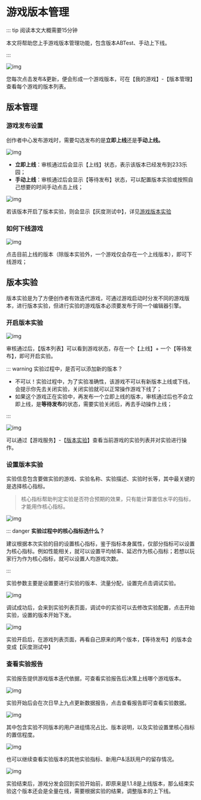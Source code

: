 # 游戏版本管理

::: tip 阅读本文大概需要15分钟

本文将帮助您上手游戏版本管理功能，包含版本ABTest、手动上下线。

::: 

![img](https://arkimg.ark.online/1684028257005-124.webp)

您每次点击发布&更新，便会形成一个游戏版本，可在【我的游戏】-【版本管理】查看每个游戏的版本列表。

## 版本管理

### 游戏发布设置

创作者中心发布游戏时，需要勾选发布的是**立即上线**还是**手动上线。**

![img](https://arkimg.ark.online/1684028257005-125.webp)

- **立即上线**：审核通过后会显示【上线】状态，表示该版本已经发布到233乐园；
- **手动上线**：审核通过后会显示【等待发布】状态，可以配置版本实验或按照自己想要的时间手动点击上线；

![img](https://arkimg.ark.online/1684028257005-126.webp)

若该版本开启了版本实验，则会显示【灰度测试中】，详见[游戏版本实验](https://docs.ark.online/CreatorPortal/VersionManagement.html#版本实验)

### 如何下线游戏

![img](https://arkimg.ark.online/1684028257005-127.webp)

点击目前上线的版本（除版本实验外，一个游戏仅会存在一个上线版本），即可下线游戏；

## 版本实验

版本实验是为了方便创作者有效迭代游戏，可通过游戏启动时分发不同的游戏版本，进行版本实验，但进行实验的游戏版本必须要发布于同一个编辑器引擎。

### 开启版本实验

![img](https://arkimg.ark.online/1684028257005-128.webp)

审核通过后，【版本列表】可以看到游戏状态，存在一个【上线】+ 一个【等待发布】，即可开启实验。

::: warning 实验过程中，是否可以添加新的版本？

- 不可以！实验过程中，为了实验准确性，该游戏不可以有新版本上线或下线，会提示你先去关闭实验，关闭实验就可以正常操作游戏下线了；
- 如果这个游戏正在实验中，再发布一个立即上线的版本，审核通过后也不会立即上线，是**等待发布**的状态，需要实验关闭后，再去手动操作上线；

::: 

![img](https://arkimg.ark.online/1684028257005-129.webp)

可以通过【游戏服务】-【[版本实验](https://portal.ark.online/#/admin/ab-test-list)】查看当前游戏的实验列表并对实验进行操作。

### 设置版本实验

实验信息包含要做实验的游戏、实验名称、实验描述、实验时长等，其中最关键的是选择核心指标。

> 核心指标帮助判定实验是否符合预期的效果，只有能计算置信水平的指标，才能用作核心指标。

![img](https://arkimg.ark.online/1684028257005-130.webp)

::: danger **实验过程中的核心指标选什么？**

建议根据本次实验的目的设置核心指标，鉴于指标本身属性，仅部分指标可以设置为核心指标。例如性能相关，就可以设置平均帧率、延迟作为核心指标；若想以玩家行为作为核心指标，就可以设置人均游戏次数。

::: 

实验参数主要是设置要进行实验的版本、流量分配，设置完点击调试实验。

![img](https://arkimg.ark.online/1684028257005-131.webp)

调试成功后，会来到实验列表页面，调试中的实验可以去修改实验配置，点击开始实验，设置的版本开始下发。

![img](https://arkimg.ark.online/1684028257005-132.webp)

实验开启后，在游戏列表页面，再看自己原来的两个版本，【等待发布】的版本会变成【灰度测试中】

### **查看实验报告**

实验报告提供游戏版本迭代依据，可查看实验报告后决策上线哪个游戏版本。

![img](https://arkimg.ark.online/1684028257005-133.webp)

实验开始后会在次日早上九点更新数据报告，点击查看报告即可查看实验数据。

![img](https://arkimg.ark.online/1684028257005-134.webp)

其中包含实验不同版本的用户进组情况占比、版本说明，以及实验设置里核心指标的置信程度。

![img](https://arkimg.ark.online/1684028257006-135.webp)

也可以继续查看实验版本的其他实验指标、新用户&活跃用户的留存情况。

![img](https://arkimg.ark.online/1684028257006-136.webp)

实验结束后，游戏分发会回到实验开始前，即原来是1.1.8是上线版本，那么结束实验这个版本还会是全量在线，需要根据实验的结果，调整版本的上下线。

